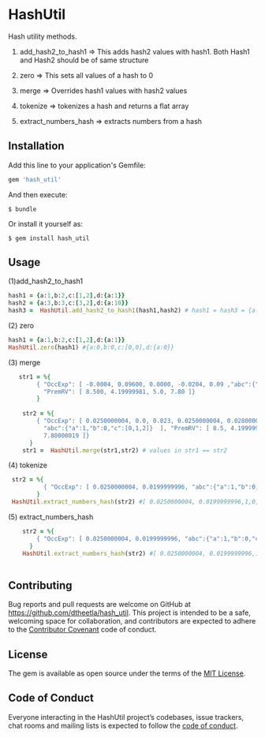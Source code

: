# HashUtil

Hash utility methods.

1) add_hash2_to_hash1 => This adds hash2 values with hash1. Both Hash1 and Hash2
should be of same structure

2) zero => This sets all values of a hash to 0

3) merge => Overrides hash1 values with hash2 values

4) tokenize => tokenizes a hash and returns a flat array

5) extract_numbers_hash => extracts numbers from a hash             


## Installation

Add this line to your application's Gemfile:

```ruby
gem 'hash_util'
```

And then execute:

    $ bundle

Or install it yourself as:

    $ gem install hash_util

## Usage

(1)add_hash2_to_hash1
```ruby
hash1 = {a:1,b:2,c:[1,2],d:{a:1}}
hash2 = {a:3,b:3,c:[3,2],d:{a:10}}
hash3 =  HashUtil.add_hash2_to_hash1(hash1,hash2) # hash1 = hash3 = {a:4,b:5,c:[4,4],d:{a:11}}
```
(2) zero
```ruby
hash1 = {a:1,b:2,c:[1,2],d:{a:1}}
HashUtil.zero(hash1) #{a:0,b:0,c:[0,0],d:{a:0}}
```
(3) merge
```ruby
   str1 = %{
        { "OccExp": [ -0.0004, 0.09600, 0.0000, -0.0204, 0.09 ,"abc":{"a":1,"b":0,"c":[0,1,2]} ], 
          "PremRV": [ 8.500, 4.19999981, 5.0, 7.80 ]}
        }    
       
    str2 = %{
        { "OccExp": [ 0.0250000004, 0.0, 0.023, 0.0250000004, 0.0280000009,
          "abc":{"a":1,"b":0,"c":[0,1,2]}  ], "PremRV": [ 8.5, 4.19999981, 5.5, 
          7.80000019 ]}
      }
    str1 =  HashUtil.merge(str1,str2) # values in str1 == str2
```
(4) tokenize
```ruby
 str2 = %{
          { "OccExp": [ 0.0250000004, 0.0199999996, "abc":{"a":1,"b":0,"c":[0,1,2]}]}
        } 
 HashUtil.extract_numbers_hash(str2) #[ 0.0250000004, 0.0199999996,1,0,0,1,2]
```
(5) extract_numbers_hash 
```ruby
    str2 = %{
        { "OccExp": [ 0.0250000004, 0.0199999996, "abc":{"a":1,"b":0,"c":[0,1,2]}]}
      } 
    HashUtil.extract_numbers_hash(str2) #[ 0.0250000004, 0.0199999996,1,0,0,1,2]  
 
```



## Contributing

Bug reports and pull requests are welcome on GitHub at https://github.com/dtheetla/hash_util. This project is intended to be a safe, welcoming space for collaboration, and contributors are expected to adhere to the [Contributor Covenant](http://contributor-covenant.org) code of conduct.

## License

The gem is available as open source under the terms of the [MIT License](http://opensource.org/licenses/MIT).

## Code of Conduct

Everyone interacting in the HashUtil project’s codebases, issue trackers, chat rooms and mailing lists is expected to follow the [code of conduct](https://github.com/[USERNAME]/hash_util/blob/master/CODE_OF_CONDUCT.md).
